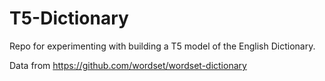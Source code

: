 # T5-Dictionary

Repo for experimenting with building a T5 model of the English Dictionary.

Data from https://github.com/wordset/wordset-dictionary